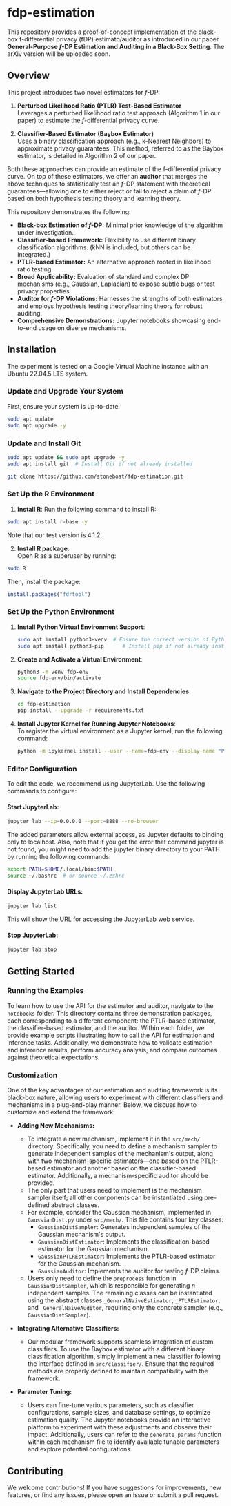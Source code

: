 # fdp-estimation

This repository provides a proof-of-concept implementation of the black-box f-differential privacy (fDP) estimato/auditor as introduced in our paper **General-Purpose $f$-DP Estimation and Auditing in a Black-Box Setting**. The arXiv version will be uploaded soon.

## Overview

This project introduces two novel estimators for $f$-DP:

1. **Perturbed Likelihood Ratio (PTLR) Test-Based Estimator**  
   Leverages a perturbed likelihood ratio test approach (Algorithm 1 in our paper) to estimate the $f$-differential privacy curve.

2. **Classifier-Based Estimator (Baybox Estimator)**  
   Uses a binary classification approach (e.g., k-Nearest Neighbors) to approximate privacy guarantees. This method, referred to as the Baybox estimator, is detailed in Algorithm 2 of our paper.

Both these approaches can provide an estimate of the f-differential privacy curve. On top of these estimators, we offer an **auditor** that merges the above techniques to statistically test an $f$-DP statement with theoretical guarantees—allowing one to either reject or fail to reject a claim of $f$-DP based on both hypothesis testing theory and learning theory.

This repository demonstrates the following:

- **Black-box Estimation of $f$-DP:** Minimal prior knowledge of the algorithm under investigation.
- **Classifier-based Framework:** Flexibility to use different binary classification algorithms. (kNN is included, but others can be integrated.)
- **PTLR-based Estimator:** An alternative approach rooted in likelihood ratio testing.
- **Broad Applicability:** Evaluation of standard and complex DP mechanisms (e.g., Gaussian, Laplacian) to expose subtle bugs or test privacy properties.
- **Auditor for $f$-DP Violations:** Harnesses the strengths of both estimators and employs hypothesis testing theory/learning theory for robust auditing.
- **Comprehensive Demonstrations:** Jupyter notebooks showcasing end-to-end usage on diverse mechanisms.

## Installation

The experiment is tested on a Google Virtual Machine instance with an Ubuntu 22.04.5 LTS system.

### Update and Upgrade Your System
First, ensure your system is up-to-date:

```bash
sudo apt update
sudo apt upgrade -y
```

### Update and Install Git
```bash
sudo apt update && sudo apt upgrade -y
sudo apt install git  # Install Git if not already installed

git clone https://github.com/stoneboat/fdp-estimation.git
```

### Set Up the R Environment
1. **Install R**:
Run the following command to install R:
```bash
sudo apt install r-base -y
```
Note that our test version is 4.1.2.


2. **Install R package**:  
Open R as a superuser by running:
```bash
sudo R
```

Then, install the package:
```R
install.packages("fdrtool")
```


### Set Up the Python Environment
1. **Install Python Virtual Environment Support**:
   ```bash
   sudo apt install python3-venv  # Ensure the correct version of Python
   sudo apt install python3-pip      # Install pip if not already installed
   ```
   
2. **Create and Activate a Virtual Environment**:
   ```bash
   python3 -m venv fdp-env
   source fdp-env/bin/activate
   ```

3. **Navigate to the Project Directory and Install Dependencies**:
   ```bash
   cd fdp-estimation
   pip install --upgrade -r requirements.txt
   ```
   
4. **Install Jupyter Kernel for Running Jupyter Notebooks**:  
   To register the virtual environment as a Jupyter kernel, run the following command:
    ```bash
   python -m ipykernel install --user --name=fdp-env --display-name "Python (fdp-env)"
   ```
   

### Editor Configuration
To edit the code, we recommend using JupyterLab. Use the following commands to configure:

#### Start JupyterLab:
```bash
jupyter lab --ip=0.0.0.0 --port=8888 --no-browser
```
The added parameters allow external access, as Jupyter defaults to binding only to localhost. Also, note that if you get the error that command jupyter is not found, you might need to add the jupyter binary directory to your PATH by running the following commands:
```bash
export PATH=$HOME/.local/bin:$PATH
source ~/.bashrc  # or source ~/.zshrc
```

#### Display JupyterLab URLs:
```bash
jupyter lab list
```
This will show the URL for accessing the JupyterLab web service.


#### Stop JupyterLab:
```bash
jupyter lab stop
```


## Getting Started

### Running the Examples

To learn how to use the API for the estimator and auditor, navigate to the `notebooks` folder. This directory contains three demonstration packages, each corresponding to a different component: the PTLR-based estimator, the classifier-based estimator, and the auditor. Within each folder, we provide example scripts illustrating how to call the API for estimation and inference tasks. Additionally, we demonstrate how to validate estimation and inference results, perform accuracy analysis, and compare outcomes against theoretical expectations.

### Customization

One of the key advantages of our estimation and auditing framework is its black-box nature, allowing users to experiment with different classifiers and mechanisms in a plug-and-play manner. Below, we discuss how to customize and extend the framework:

- **Adding New Mechanisms:**
  - To integrate a new mechanism, implement it in the `src/mech/` directory. Specifically, you need to define a mechanism sampler to generate independent samples of the mechanism's output, along with two mechanism-specific estimators—one based on the PTLR-based estimator and another based on the classifier-based estimator. Additionally, a mechanism-specific auditor should be provided.
  - The only part that users need to implement is the mechanism sampler itself; all other components can be instantiated using pre-defined abstract classes. 
  - For example, consider the Gaussian mechanism, implemented in `GaussianDist.py` under `src/mech/`. This file contains four key classes:
    - `GaussianDistSampler`: Generates independent samples of the Gaussian mechanism's output.
    - `GaussianDistEstimator`: Implements the classification-based estimator for the Gaussian mechanism.
    - `GaussianPTLREstimator`: Implements the PTLR-based estimator for the Gaussian mechanism.
    - `GaussianAuditor`: Implements the auditor for testing $f$-DP claims.
  - Users only need to define the `preprocess` function in `GaussianDistSampler`, which is responsible for generating $n$ independent samples. The remaining classes can be instantiated using the abstract classes `_GeneralNaiveEstimator`, `_PTLREstimator`, and `_GeneralNaiveAuditor`, requiring only the concrete sampler (e.g., `GaussianDistSampler`).

- **Integrating Alternative Classifiers:**
  - Our modular framework supports seamless integration of custom classifiers. To use the Baybox estimator with a different binary classification algorithm, simply implement a new classifier following the interface defined in `src/classifier/`. Ensure that the required methods are properly defined to maintain compatibility with the framework.

- **Parameter Tuning:**
  - Users can fine-tune various parameters, such as classifier configurations, sample sizes, and database settings, to optimize estimation quality. The Jupyter notebooks provide an interactive platform to experiment with these adjustments and observe their impact. Additionally, users can refer to the `generate_params` function within each mechanism file to identify available tunable parameters and explore potential configurations.

## Contributing

We welcome contributions! If you have suggestions for improvements, new features, or find any issues, please open an issue or submit a pull request.
